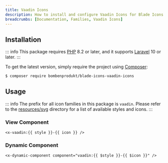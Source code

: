 ```yaml
---
title: Vaadin Icons
description: How to install and configure Vaadin Icons for Blade Icons.
breadcrumbs: [Documentation, Families, Vaadin Icons]
---
```


## Installation

::: info
This package requires [PHP](https://www.php.net/) 8.2 or later, and it supports [Laravel](https://laravel.com/) 10 or later.
:::

To get the latest version, simply require the project using [Composer](https://getcomposer.org/):

```bash
$ composer require bombenprodukt/blade-icons-vaadin-icons
```

## Usage

::: info
The prefix for all icon families in this package is `vaadin`. Please refer to the [resources/svg](https://github.com/faustbrian/blade-icons-vaadin-icons/tree/main/resources/svg) directory for a list of available styles and icons.
:::

### View Component

```blade
<x-vaadin:{{ style }}-{{ icon }} />
```

### Dynamic Component

```blade
<x-dynamic-component component="vaadin:{{ $style }}-{{ $icon }}" />
```
